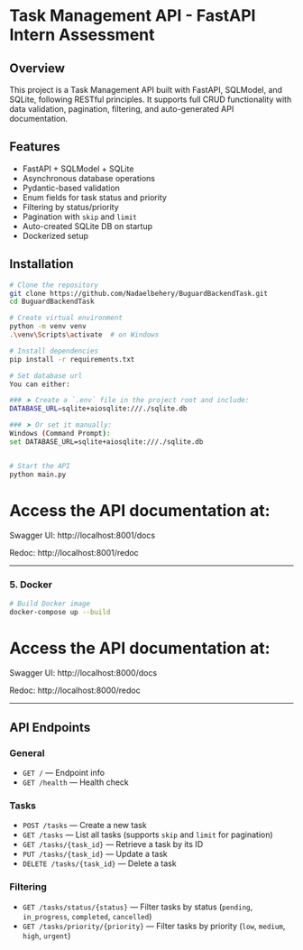 # Task Management API - FastAPI Intern Assessment

## Overview

This project is a Task Management API built with FastAPI, SQLModel, and SQLite, following RESTful principles. It supports full CRUD functionality with data validation, pagination, filtering, and auto-generated API documentation.

## Features

- FastAPI + SQLModel + SQLite
- Asynchronous database operations
- Pydantic-based validation
- Enum fields for task status and priority
- Filtering by status/priority
- Pagination with `skip` and `limit`
- Auto-created SQLite DB on startup
- Dockerized setup

## Installation

```bash
# Clone the repository
git clone https://github.com/Nadaelbehery/BuguardBackendTask.git
cd BuguardBackendTask

# Create virtual environment
python -m venv venv
.\venv\Scripts\activate  # on Windows 

# Install dependencies
pip install -r requirements.txt

# Set database url
You can either:

### ➤ Create a `.env` file in the project root and include:
DATABASE_URL=sqlite+aiosqlite:///./sqlite.db

### ➤ Or set it manually:
Windows (Command Prompt):
set DATABASE_URL=sqlite+aiosqlite:///./sqlite.db


# Start the API
python main.py
```
# Access the API documentation at:

Swagger UI: http://localhost:8001/docs

Redoc: http://localhost:8001/redoc

---

### 5. Docker 

```bash
# Build Docker image
docker-compose up --build
```
# Access the API documentation at:

Swagger UI: http://localhost:8000/docs

Redoc: http://localhost:8000/redoc


---

## API Endpoints

### General
- `GET /` — Endpoint info
- `GET /health` — Health check

### Tasks
- `POST /tasks` — Create a new task
- `GET /tasks` — List all tasks (supports `skip` and `limit` for pagination)
- `GET /tasks/{task_id}` — Retrieve a task by its ID
- `PUT /tasks/{task_id}` — Update a task
- `DELETE /tasks/{task_id}` — Delete a task

### Filtering
- `GET /tasks/status/{status}` — Filter tasks by status (`pending`, `in_progress`, `completed`, `cancelled`)
- `GET /tasks/priority/{priority}` — Filter tasks by priority (`low`, `medium`, `high`, `urgent`)
